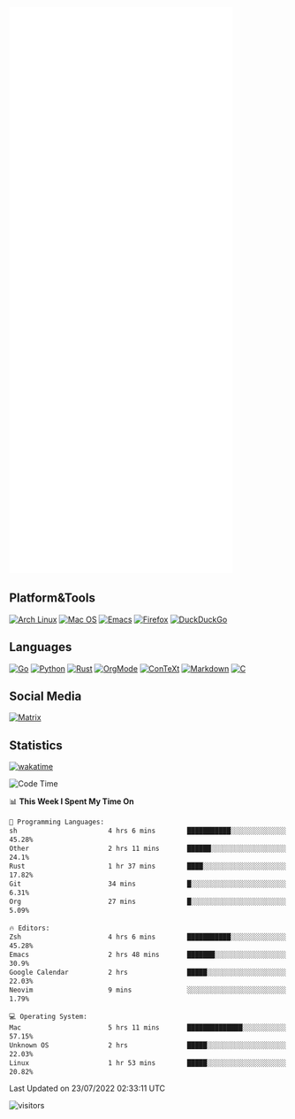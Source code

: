 ![Metrics](https://github.com/SteamedFish/SteamedFish/blob/master/github-metrics.svg)

## Platform&Tools

[![Arch Linux](https://img.shields.io/badge/ArchLinux-1793D1?logo=arch-linux&logoColor=fff&style=flat-square)](https://archlinux.org/)
[![Mac OS](https://img.shields.io/badge/MacOS-000000?style=flat-square&logo=macos&logoColor=F0F0F0)](https://www.apple.com/macos/)
[![Emacs](https://img.shields.io/badge/Emacs-%237F5AB6.svg?&style=flat-square&logo=gnu-emacs&logoColor=white)](https://www.gnu.org/software/emacs/)
[![Firefox](https://img.shields.io/badge/Firefox-FF7139?style=flat-square&logo=Firefox-Browser&logoColor=white)](https://firefox.com/)
[![DuckDuckGo](https://img.shields.io/badge/DuckDuckGo-DE5833?style=flat-square&logo=DuckDuckGo&logoColor=white)](https://duckduckgo.com/)

## Languages

[![Go](https://img.shields.io/badge/Golang-%2300ADD8.svg?style=flat-square&logo=go&logoColor=white)](https://golang.org/)
[![Python](https://img.shields.io/badge/Python-3670A0?style=flat-square&logo=python&logoColor=ffdd54)](https://www.python.org/)
[![Rust](https://img.shields.io/badge/Rust-%23000000.svg?style=flat-square&logo=rust&logoColor=white)](https://www.rust-lang.org/)
[![OrgMode](https://img.shields.io/badge/OrgMode-%23000000.svg?style=flat-square&logo=org&logoColor=white)](https://orgmode.org/)
[![ConTeXt](https://img.shields.io/badge/ConTeXt-%23008080.svg?style=flat-square&logo=latex&logoColor=white)](https://contextgarden.net/)
[![Markdown](https://img.shields.io/badge/MarkDown-%23000000.svg?style=flat-square&logo=markdown&logoColor=white)](https://daringfireball.net/projects/markdown/)
[![C](https://img.shields.io/badge/C-%2300599C.svg?style=flat-square&logo=c&logoColor=white)](https://www.iso.org/standard/74528.html)

## Social Media

[![Matrix](https://img.shields.io/badge/SteamedFish-2CA5E0?style=social&logo=matrix&logoColor=black)](https://matrix.to/#/@i:steamedfish.org)

## Statistics
[![wakatime](https://wakatime.com/badge/user/168280d6-fcf2-4b4f-ad3a-dc4612f35b38.svg)](https://wakatime.com/@168280d6-fcf2-4b4f-ad3a-dc4612f35b38)

<!--START_SECTION:waka-->
![Code Time](http://img.shields.io/badge/Code%20Time-1%2C928%20hrs%2052%20mins-blue)

📊 **This Week I Spent My Time On** 

```text
💬 Programming Languages: 
sh                       4 hrs 6 mins        ███████████░░░░░░░░░░░░░░   45.28% 
Other                    2 hrs 11 mins       ██████░░░░░░░░░░░░░░░░░░░   24.1% 
Rust                     1 hr 37 mins        ████░░░░░░░░░░░░░░░░░░░░░   17.82% 
Git                      34 mins             █░░░░░░░░░░░░░░░░░░░░░░░░   6.31% 
Org                      27 mins             █░░░░░░░░░░░░░░░░░░░░░░░░   5.09%

🔥 Editors: 
Zsh                      4 hrs 6 mins        ███████████░░░░░░░░░░░░░░   45.28% 
Emacs                    2 hrs 48 mins       ███████░░░░░░░░░░░░░░░░░░   30.9% 
Google Calendar          2 hrs               █████░░░░░░░░░░░░░░░░░░░░   22.03% 
Neovim                   9 mins              ░░░░░░░░░░░░░░░░░░░░░░░░░   1.79%

💻 Operating System: 
Mac                      5 hrs 11 mins       ██████████████░░░░░░░░░░░   57.15% 
Unknown OS               2 hrs               █████░░░░░░░░░░░░░░░░░░░░   22.03% 
Linux                    1 hr 53 mins        █████░░░░░░░░░░░░░░░░░░░░   20.82%

```


 Last Updated on 23/07/2022 02:33:11 UTC
<!--END_SECTION:waka-->

![visitors](https://visitor-badge.laobi.icu/badge?page_id=SteamedFish.SteamedFish)
